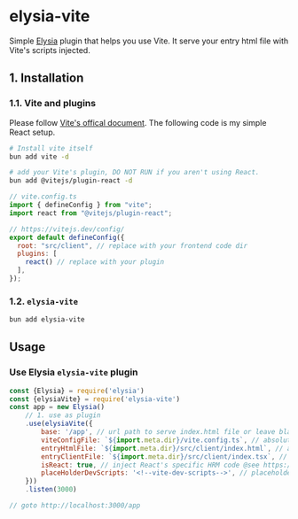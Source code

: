 # elysia-vite

Simple [Elysia](https://elysiajs.com/) plugin that helps you use Vite. It serve your entry html file with Vite's scripts injected.

## 1. Installation

### 1.1. Vite and plugins

Please follow [Vite's offical document](https://vitejs.dev/guide/). The following code is my simple React setup.

```bash
# Install vite itself
bun add vite -d

# add your Vite's plugin, DO NOT RUN if you aren't using React.
bun add @vitejs/plugin-react -d
```

```js
// vite.config.ts
import { defineConfig } from "vite";
import react from "@vitejs/plugin-react";

// https://vitejs.dev/config/
export default defineConfig({
  root: "src/client", // replace with your frontend code dir
  plugins: [
    react() // replace with your plugin
  ],
});
```

### 1.2. `elysia-vite`

```bash
bun add elysia-vite
``` 

## Usage

### Use Elysia `elysia-vite` plugin
```js
const {Elysia} = require('elysia')
const {elysiaVite} = require('elysia-vite')
const app = new Elysia()
    // 1. use as plugin
    .use(elysiaVite({
        base: '/app', // url path to serve index.html file or leave blank to serve as root path
        viteConfigFile: `${import.meta.dir}/vite.config.ts`, // absolute path to your vite config file
        entryHtmlFile: `${import.meta.dir}/src/client/index.html`, // absolute path to your entry html file
        entryClientFile: `${import.meta.dir}/src/client/index.tsx`, // absolute path to your entry script file
        isReact: true, // inject React's specific HRM code @see https://vitejs.dev/guide/api-hmr.html
        placeHolderDevScripts: '<!--vite-dev-scripts-->', // placeholder to replace vite scripts
    }))
    .listen(3000)

// goto http://localhost:3000/app
```

